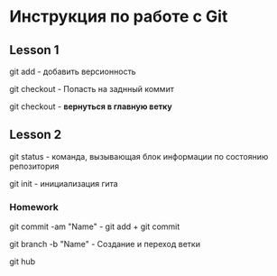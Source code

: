 # Инструкция по работе с Git
## Lesson 1

git add - добавить версионность

git checkout - Попасть на заднный коммит

git checkout - **вернуться в главную ветку**

## Lesson 2

git status - команда, вызывающая блок информации по состоянию репозитория

git init - инициализация гита


### Homework

git commit -am "Name" - git add + git commit

git branch -b "Name" - Создание и переход ветки


git hub

